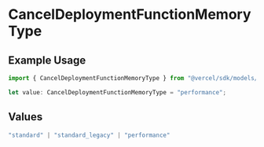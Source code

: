 # CancelDeploymentFunctionMemoryType

## Example Usage

```typescript
import { CancelDeploymentFunctionMemoryType } from "@vercel/sdk/models/canceldeploymentop.js";

let value: CancelDeploymentFunctionMemoryType = "performance";
```

## Values

```typescript
"standard" | "standard_legacy" | "performance"
```